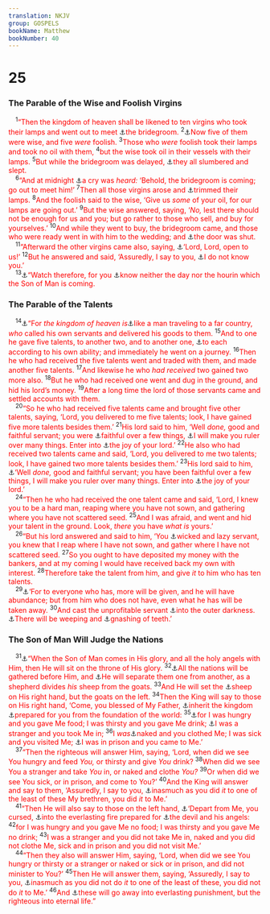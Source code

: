 ```yaml
---
translation: NKJV
group: GOSPELS
bookName: Matthew 
bookNumber: 40
---
```


<div class="title"><h1>25</h1><h3>The Parable of the Wise and Foolish Virgins</h3></div>
<span class="verse mat_25_1"> <sup>1</sup><font color="red">“Then the kingdom of heaven shall be likened to ten virgins who took their lamps and went out to meet </font><a data-toggle="tooltip" data-placement="bottom" title="(Eph. 5:29, 30; Rev. 19:7; 21:2, 9)">⚓</a><font color="red">the bridegroom.</font></span>
<span class="verse mat_25_2"><sup>2</sup><a data-toggle="tooltip" data-placement="bottom" title="Matt. 13:47; 22:10">⚓</a><font color="red">Now five of them were wise, and five <i>were</i> foolish.</font></span>
<span class="verse mat_25_3"><sup>3</sup><font color="red">Those who <i>were</i> foolish took their lamps and took no oil with them,</font></span>
<span class="verse mat_25_4"><sup>4</sup><font color="red">but the wise took oil in their vessels with their lamps.</font></span>
<span class="verse mat_25_5"><sup>5</sup><font color="red">But while the bridegroom was delayed, </font><a data-toggle="tooltip" data-placement="bottom" title="1 Thess. 5:6">⚓</a><font color="red">they all slumbered and slept.</font><br/></span>
<span class="verse mat_25_6"> <sup>6</sup><font color="red">“And at midnight </font><a data-toggle="tooltip" data-placement="bottom" title="(Matt. 24:31; 1 Thess. 4:16)">⚓</a><font color="red">a cry was <i>heard:</i> ‘Behold, the bridegroom is coming; go out to meet him!’</font></span>
<span class="verse mat_25_7"><sup>7</sup><font color="red">Then all those virgins arose and </font><a data-toggle="tooltip" data-placement="bottom" title="Luke 12:35">⚓</a><font color="red">trimmed their lamps.</font></span>
<span class="verse mat_25_8"><sup>8</sup><font color="red">And the foolish said to the wise, ‘Give us <i>some</i> of your oil, for our lamps are going out.’</font></span>
<span class="verse mat_25_9"><sup>9</sup><font color="red">But the wise answered, saying, ‘<i>No,</i> lest there should not be enough for us and you; but go rather to those who sell, and buy for yourselves.’</font></span>
<span class="verse mat_25_10"><sup>10</sup><font color="red">And while they went to buy, the bridegroom came, and those who were ready went in with him to the wedding; and </font><a data-toggle="tooltip" data-placement="bottom" title="(Matt. 7:21); Luke 13:25">⚓</a><font color="red">the door was shut.</font><br/></span>
<span class="verse mat_25_11"> <sup>11</sup><font color="red">“Afterward the other virgins came also, saying, </font><a data-toggle="tooltip" data-placement="bottom" title="(Matt. 7:21–23; Luke 13:25–30)">⚓</a><font color="red">‘Lord, Lord, open to us!’</font></span>
<span class="verse mat_25_12"><sup>12</sup><font color="red">But he answered and said, ‘Assuredly, I say to you, </font><a data-toggle="tooltip" data-placement="bottom" title="(Ps. 5:5; Hab. 1:13; John 9:31)">⚓</a><font color="red">I do not know you.’</font><br/></span>
<span class="verse mat_25_13"> <sup>13</sup><a data-toggle="tooltip" data-placement="bottom" title="Mark 13:35; (Luke 21:36); 1 Thess. 5:6">⚓</a><font color="red">“Watch therefore, for you </font><a data-toggle="tooltip" data-placement="bottom" title="Matt. 24:36, 42">⚓</a><font color="red">know neither the day nor the hourin which the Son of Man is coming.</font><br/></span>
<div class="title"><h3>The Parable of the Talents</h3></div>
<span class="verse mat_25_14"> <sup>14</sup><a data-toggle="tooltip" data-placement="bottom" title="Luke 19:12–27">⚓</a><font color="red">“For <i>the kingdom of heaven is</i></font><a data-toggle="tooltip" data-placement="bottom" title="Matt. 21:33">⚓</a><font color="red">like a man traveling to a far country, <i>who</i> called his own servants and delivered his goods to them.</font></span>
<span class="verse mat_25_15"><sup>15</sup><font color="red">And to one he gave five talents, to another two, and to another one, </font><a data-toggle="tooltip" data-placement="bottom" title="(Rom. 12:6; 1 Cor. 12:7, 11, 29; Eph. 4:11)">⚓</a><font color="red">to each according to his own ability; and immediately he went on a journey.</font></span>
<span class="verse mat_25_16"><sup>16</sup><font color="red">Then he who had received the five talents went and traded with them, and made another five talents.</font></span>
<span class="verse mat_25_17"><sup>17</sup><font color="red">And likewise he who <i>had received</i> two gained two more also.</font></span>
<span class="verse mat_25_18"><sup>18</sup><font color="red">But he who had received one went and dug in the ground, and hid his lord’s money.</font></span>
<span class="verse mat_25_19"><sup>19</sup><font color="red">After a long time the lord of those servants came and settled accounts with them.</font><br/></span>
<span class="verse mat_25_20"> <sup>20</sup><font color="red">“So he who had received five talents came and brought five other talents, saying, ‘Lord, you delivered to me five talents; look, I have gained five more talents besides them.’</font></span>
<span class="verse mat_25_21"><sup>21</sup><font color="red">His lord said to him, ‘Well <i>done,</i> good and faithful servant; you were </font><a data-toggle="tooltip" data-placement="bottom" title="(Luke 16:10; 1 Cor. 4:2; 2 Tim. 4:7, 8)">⚓</a><font color="red">faithful over a few things, </font><a data-toggle="tooltip" data-placement="bottom" title="(Matt. 24:47; 25:34, 46; Luke 12:44; 22:29, 30; Rev. 3:21; 21:7)">⚓</a><font color="red">I will make you ruler over many things. Enter into </font><a data-toggle="tooltip" data-placement="bottom" title="(2 Tim. 2:12; Heb. 12:2; 1 Pet. 1:8)">⚓</a><font color="red">the joy of your lord.’</font></span>
<span class="verse mat_25_22"><sup>22</sup><font color="red">He also who had received two talents came and said, ‘Lord, you delivered to me two talents; look, I have gained two more talents besides them.’</font></span>
<span class="verse mat_25_23"><sup>23</sup><font color="red">His lord said to him, </font><a data-toggle="tooltip" data-placement="bottom" title="Matt. 24:45, 47; 25:21">⚓</a><font color="red">‘Well <i>done,</i> good and faithful servant; you have been faithful over a few things, I will make you ruler over many things. Enter into </font><a data-toggle="tooltip" data-placement="bottom" title="(Ps. 16:11; John 15:10, 11)">⚓</a><font color="red">the joy of your lord.’</font><br/></span>
<span class="verse mat_25_24"> <sup>24</sup><font color="red">“Then he who had received the one talent came and said, ‘Lord, I knew you to be a hard man, reaping where you have not sown, and gathering where you have not scattered seed.</font></span>
<span class="verse mat_25_25"><sup>25</sup><font color="red">And I was afraid, and went and hid your talent in the ground. Look, <i>there</i> you have <i>what is</i> yours.’</font><br/></span>
<span class="verse mat_25_26"> <sup>26</sup><font color="red">“But his lord answered and said to him, ‘You </font><a data-toggle="tooltip" data-placement="bottom" title="Matt. 18:32; Luke 19:22">⚓</a><font color="red">wicked and lazy servant, you knew that I reap where I have not sown, and gather where I have not scattered seed.</font></span>
<span class="verse mat_25_27"><sup>27</sup><font color="red">So you ought to have deposited my money with the bankers, and at my coming I would have received back my own with interest.</font></span>
<span class="verse mat_25_28"><sup>28</sup><font color="red">Therefore take the talent from him, and give <i>it</i> to him who has ten talents.</font><br/></span>
<span class="verse mat_25_29"> <sup>29</sup><a data-toggle="tooltip" data-placement="bottom" title="Matt. 13:12; Mark 4:25; Luke 8:18; (John 15:2)">⚓</a><font color="red">‘For to everyone who has, more will be given, and he will have abundance; but from him who does not have, even what he has will be taken away.</font></span>
<span class="verse mat_25_30"><sup>30</sup><font color="red">And cast the unprofitable servant </font><a data-toggle="tooltip" data-placement="bottom" title="Matt. 8:12; 22:13; (Luke 13:28)">⚓</a><font color="red">into the outer darkness. </font><a data-toggle="tooltip" data-placement="bottom" title="Matt. 7:23; 8:12; 24:51">⚓</a><font color="red">There will be weeping and </font><a data-toggle="tooltip" data-placement="bottom" title="Ps. 112:10">⚓</a><font color="red">gnashing of teeth.’</font><br/></span>
<div class="title"><h3>The Son of Man Will Judge the Nations</h3></div>
<span class="verse mat_25_31"> <sup>31</sup><a data-toggle="tooltip" data-placement="bottom" title="(Zech. 14:5); Matt. 16:27; Mark 8:38; Acts 1:11; (1 Thess. 4:16); 2 Thess. 1:7; (Jude 14); Rev. 1:7">⚓</a><font color="red">“When the Son of Man comes in His glory, and all the holy angels with Him, then He will sit on the throne of His glory.</font></span>
<span class="verse mat_25_32"><sup>32</sup><a data-toggle="tooltip" data-placement="bottom" title="(Rom. 14:10; 2 Cor. 5:10; Rev. 20:12)">⚓</a><font color="red">All the nations will be gathered before Him, and </font><a data-toggle="tooltip" data-placement="bottom" title="Ezek. 20:38">⚓</a><font color="red">He will separate them one from another, as a shepherd divides <i>his</i> sheep from the goats.</font></span>
<span class="verse mat_25_33"><sup>33</sup><font color="red">And He will set the </font><a data-toggle="tooltip" data-placement="bottom" title="Ps. 79:13; 100:3; (John 10:11, 27, 28)">⚓</a><font color="red">sheep on His right hand, but the goats on the left.</font></span>
<span class="verse mat_25_34"><sup>34</sup><font color="red">Then the King will say to those on His right hand, ‘Come, you blessed of My Father, </font><a data-toggle="tooltip" data-placement="bottom" title="(Rom. 8:17; 1 Pet. 1:4, 9; Rev. 21:7)">⚓</a><font color="red">inherit the kingdom </font><a data-toggle="tooltip" data-placement="bottom" title="Matt. 20:23; Mark 10:40; 1 Cor. 2:9; Heb. 11:16">⚓</a><font color="red">prepared for you from the foundation of the world:</font></span>
<span class="verse mat_25_35"><sup>35</sup><a data-toggle="tooltip" data-placement="bottom" title="Is. 58:7; Ezek. 18:7, 16; (James 1:27; 2:15, 16)">⚓</a><font color="red">for I was hungry and you gave Me food; I was thirsty and you gave Me drink; </font><a data-toggle="tooltip" data-placement="bottom" title="Job 31:32; (Heb. 13:2); 3 John 5">⚓</a><font color="red">I was a stranger and you took Me in;</font></span>
<span class="verse mat_25_36"><sup>36</sup><font color="red">I <i>was</i></font><a data-toggle="tooltip" data-placement="bottom" title="Is. 58:7; Ezek. 18:7, 16; (James 2:15, 16)">⚓</a><font color="red">naked and you clothed Me; I was sick and you visited Me; </font><a data-toggle="tooltip" data-placement="bottom" title="2 Tim. 1:16">⚓</a><font color="red">I was in prison and you came to Me.’</font><br/></span>
<span class="verse mat_25_37"> <sup>37</sup><font color="red">“Then the righteous will answer Him, saying, ‘Lord, when did we see You hungry and feed <i>You,</i> or thirsty and give <i>You</i> drink?</font></span>
<span class="verse mat_25_38"><sup>38</sup><font color="red">When did we see You a stranger and take <i>You</i> in, or naked and clothe <i>You?</i></font></span>
<span class="verse mat_25_39"><sup>39</sup><font color="red">Or when did we see You sick, or in prison, and come to You?’</font></span>
<span class="verse mat_25_40"><sup>40</sup><font color="red">And the King will answer and say to them, ‘Assuredly, I say to you, </font><a data-toggle="tooltip" data-placement="bottom" title="Prov. 14:31; Matt. 10:42; Mark 9:41; Heb. 6:10">⚓</a><font color="red">inasmuch as you did <i>it</i> to one of the least of these My brethren, you did <i>it</i> to Me.’</font><br/></span>
<span class="verse mat_25_41"> <sup>41</sup><font color="red">“Then He will also say to those on the left hand, </font><a data-toggle="tooltip" data-placement="bottom" title="Ps. 6:8; Matt. 7:23; Luke 13:27">⚓</a><font color="red">‘Depart from Me, you cursed, </font><a data-toggle="tooltip" data-placement="bottom" title="Matt. 13:40, 42">⚓</a><font color="red">into the everlasting fire prepared for </font><a data-toggle="tooltip" data-placement="bottom" title="(2 Pet. 2:4); Jude 6">⚓</a><font color="red">the devil and his angels:</font></span>
<span class="verse mat_25_42"><sup>42</sup><font color="red">for I was hungry and you gave Me no food; I was thirsty and you gave Me no drink;</font></span>
<span class="verse mat_25_43"><sup>43</sup><font color="red">I was a stranger and you did not take Me in, naked and you did not clothe Me, sick and in prison and you did not visit Me.’</font><br/></span>
<span class="verse mat_25_44"> <sup>44</sup><font color="red">“Then they also will answer Him, saying, ‘Lord, when did we see You hungry or thirsty or a stranger or naked or sick or in prison, and did not minister to You?’</font></span>
<span class="verse mat_25_45"><sup>45</sup><font color="red">Then He will answer them, saying, ‘Assuredly, I say to you, </font><a data-toggle="tooltip" data-placement="bottom" title="Prov. 14:31; Zech. 2:8; Acts 9:5">⚓</a><font color="red">inasmuch as you did not do <i>it</i> to one of the least of these, you did not do <i>it</i> to Me.’</font></span>
<span class="verse mat_25_46"><sup>46</sup><font color="red">And </font><a data-toggle="tooltip" data-placement="bottom" title="(Dan. 12:2; John 5:29; Acts 24:15; Rom. 2:7)">⚓</a><font color="red">these will go away into everlasting punishment, but the righteous into eternal life.”</font><br/></span>
